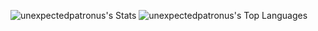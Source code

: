 ![unexpectedpatronus's Stats](https://github-readme-stats.vercel.app/api?username=unexpectedpatronus&theme=default&show_icons=true&hide_border=true&count_private=false)
![unexpectedpatronus's Top Languages](https://github-readme-stats.vercel.app/api/top-langs/?username=unexpectedpatronus&theme=default&show_icons=true&hide_border=true&layout=compact)

<!--## Hi there 👋-->

<!--
**Unexpectedpatronus/unexpectedpatronus** is a ✨ _special_ ✨ repository because its `README.md` (this file) appears on your GitHub profile.

Here are some ideas to get you started:

- 🔭 I’m currently working on ...
- 🌱 I’m currently learning ...
- 👯 I’m looking to collaborate on ...
- 🤔 I’m looking for help with ...
- 💬 Ask me about ...
- 📫 How to reach me: ...
- 😄 Pronouns: ...
- ⚡ Fun fact: ...
-->
